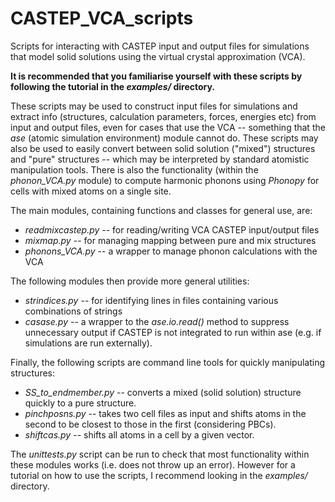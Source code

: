 # CASTEP_VCA_scripts

Scripts for interacting with CASTEP input and output files for simulations that model solid solutions using the virtual crystal approximation (VCA).

**It is recommended that you familiarise yourself with these scripts by following the tutorial in the _examples/_ directory.**

These scripts may be used to construct input files for simulations and extract info (structures, calculation parameters, forces, energies etc) from input and output files, even for cases that use the VCA -- something that the _ase_ (atomic simulation environment) module cannot do. These scripts may also be used to easily convert between solid solution ("mixed") structures and "pure" structures -- which may be interpreted by standard atomistic manipulation tools. There is also the functionality (within the _phonon_VCA.py_ module) to compute harmonic phonons using _Phonopy_ for cells with mixed atoms on a single site.

The main modules, containing functions and classes for general use, are:
* _readmixcastep.py_ -- for reading/writing VCA CASTEP input/output files
* _mixmap.py_ -- for managing mapping between pure and mix structures
* _phonons_VCA.py_ -- a wrapper to manage phonon calculations with the VCA

The following modules then provide more general utilities:
* _strindices.py_ -- for identifying lines in files containing various combinations of strings
* _casase.py_ -- a wrapper to the _ase.io.read()_ method to suppress unnecessary output if CASTEP is not integrated to run within ase (e.g. if simulations are run externally).

Finally, the following scripts are command line tools for quickly manipulating structures:
* _SS_to_endmember.py_ -- converts a mixed (solid solution) structure quickly to a pure structure.
* _pinchposns.py_ -- takes two cell files as input and shifts atoms in the second to be closest to those in the first (considering PBCs).
* _shiftcas.py_ -- shifts all atoms in a cell by a given vector.

The _unittests.py_ script can be run to check that most functionality within these modules works (i.e. does not throw up an error). However for a tutorial on how to use the scripts, I recommend looking in the _examples/_ directory.